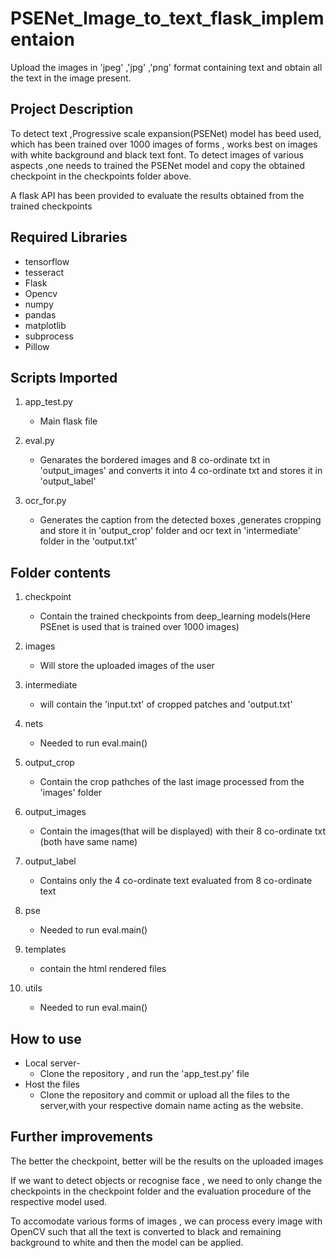 # PSENet_Image_to_text_flask_implementaion
Upload the images in 'jpeg' ,'jpg' ,'png' format containing text and obtain all the text in the image present.

## Project Description
To detect text ,Progressive scale expansion(PSENet) model has beed used, which has been trained over 1000 images of forms , works best on images with white background and black text font. To detect images of various aspects ,one needs to trained the PSENet model and copy the obtained checkpoint in the checkpoints folder above.

A flask API has been provided to evaluate the results obtained from the trained checkpoints

## Required Libraries

- tensorflow
- tesseract
- Flask
- Opencv
- numpy
- pandas
- matplotlib
- subprocess
- Pillow

##  Scripts Imported
1. app_test.py 
   - Main flask file
 
2. eval.py 
   - Genarates the bordered images and 8 co-ordinate txt in 'output_images' and converts it into 4 co-ordinate txt and stores it in 'output_label'

3. ocr_for.py 
   - Generates the caption from the detected boxes ,generates cropping and store it in 'output_crop' folder and ocr text in 'intermediate' folder in the 'output.txt'

## Folder contents
1. checkpoint 
   - Contain the trained checkpoints from deep_learning models(Here PSEnet is used that is trained over 1000 images)

2. images 
   - Will store the uploaded images of the user

3. intermediate 
   - will contain the 'input.txt' of cropped patches and 'output.txt'

4. nets 
   - Needed to run eval.main() 

5. output_crop 
   - Contain the crop pathches of the last image processed from the 'images' folder

6. output_images 
   - Contain the images(that will be displayed) with their 8 co-ordinate txt (both have same name)

7. output_label 
   - Contains only the 4 co-ordinate text evaluated from 8 co-ordinate text

8. pse 
   - Needed to run eval.main()

9. templates 
   - contain the html rendered files 

10. utils 
    - Needed to run eval.main()

## How to use 
   - Local server-
     - Clone the repository , and run the 'app_test.py' file
   - Host the files
     - Clone the repository and commit or upload all the files to the server,with your respective domain name acting as the website. 

## Further improvements
The better the checkpoint, better will be the results on the uploaded images

If we want to detect objects or recognise face , we need to only change the checkpoints in the checkpoint folder and the evaluation procedure of the respective model used.

To accomodate various forms of images , we can process every image with OpenCV such that all the text is converted to black and remaining background to white and then the model can be applied.
